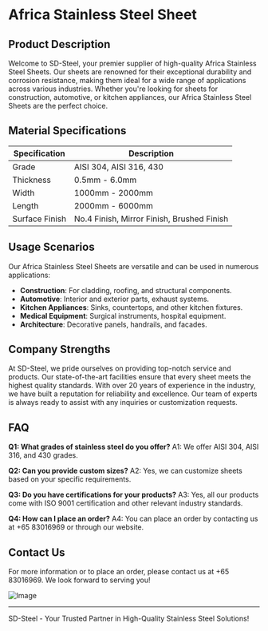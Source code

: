 # Africa Stainless Steel Sheet

## Product Description
Welcome to SD-Steel, your premier supplier of high-quality Africa Stainless Steel Sheets. Our sheets are renowned for their exceptional durability and corrosion resistance, making them ideal for a wide range of applications across various industries. Whether you're looking for sheets for construction, automotive, or kitchen appliances, our Africa Stainless Steel Sheets are the perfect choice.

## Material Specifications

| Specification | Description |
|---------------|-------------|
| Grade         | AISI 304, AISI 316, 430 |
| Thickness     | 0.5mm - 6.0mm |
| Width         | 1000mm - 2000mm |
| Length        | 2000mm - 6000mm |
| Surface Finish | No.4 Finish, Mirror Finish, Brushed Finish |

## Usage Scenarios
Our Africa Stainless Steel Sheets are versatile and can be used in numerous applications:
- **Construction**: For cladding, roofing, and structural components.
- **Automotive**: Interior and exterior parts, exhaust systems.
- **Kitchen Appliances**: Sinks, countertops, and other kitchen fixtures.
- **Medical Equipment**: Surgical instruments, hospital equipment.
- **Architecture**: Decorative panels, handrails, and facades.

## Company Strengths
At SD-Steel, we pride ourselves on providing top-notch service and products. Our state-of-the-art facilities ensure that every sheet meets the highest quality standards. With over 20 years of experience in the industry, we have built a reputation for reliability and excellence. Our team of experts is always ready to assist with any inquiries or customization requests.

## FAQ
**Q1: What grades of stainless steel do you offer?**
A1: We offer AISI 304, AISI 316, and 430 grades.

**Q2: Can you provide custom sizes?**
A2: Yes, we can customize sheets based on your specific requirements.

**Q3: Do you have certifications for your products?**
A3: Yes, all our products come with ISO 9001 certification and other relevant industry standards.

**Q4: How can I place an order?**
A4: You can place an order by contacting us at +65 83016969 or through our website.

## Contact Us
For more information or to place an order, please contact us at +65 83016969. We look forward to serving you!

![Image](https://github.com/user-attachments/assets/2567258e-e124-4816-932d-1809bd27ef0b)

---

SD-Steel - Your Trusted Partner in High-Quality Stainless Steel Solutions!